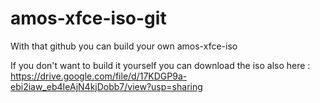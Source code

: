 # amos-xfce-iso-git

With that github you can build your own amos-xfce-iso

If you don't want to build it yourself you can download the iso also here :      https://drive.google.com/file/d/17KDGP9a-ebi2iaw_eb4IeAjN4kjDobb7/view?usp=sharing
